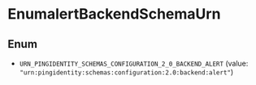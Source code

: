 

# EnumalertBackendSchemaUrn

## Enum


* `URN_PINGIDENTITY_SCHEMAS_CONFIGURATION_2_0_BACKEND_ALERT` (value: `"urn:pingidentity:schemas:configuration:2.0:backend:alert"`)



